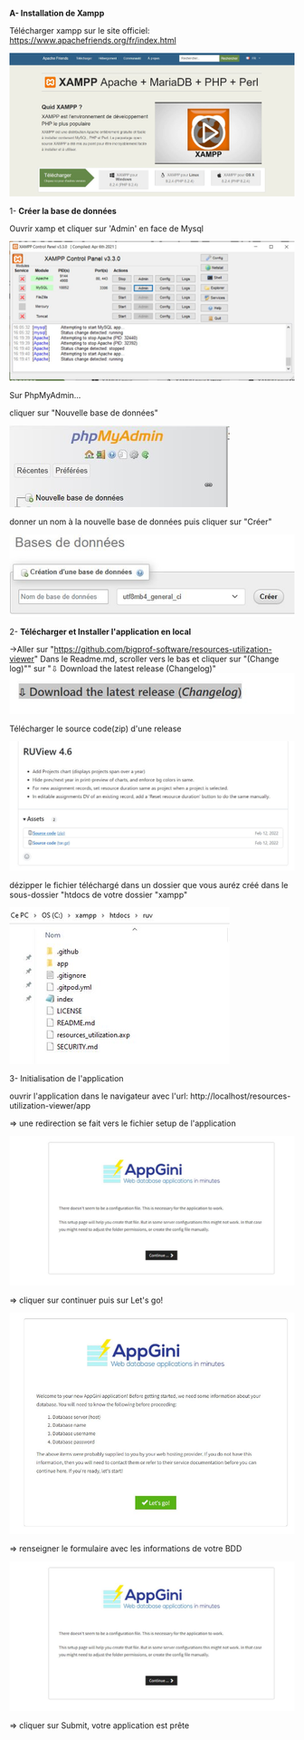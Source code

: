 <strong>A- Installation de Xampp</strong>

Télécharger xampp sur le site officiel: https://www.apachefriends.org/fr/index.html

![Xampp](https://github.com/JeromeduCampdOrgas/Resources-Utilization-Viewer/blob/master/Images/xampp.JPG)

1- <strong>Créer la base de données</strong>

Ouvrir xamp et cliquer sur 'Admin' en face de Mysql

![Bdd](https://github.com/JeromeduCampdOrgas/Resources-Utilization-Viewer/blob/master/Images/bdd-creation.JPG)

Sur PhpMyAdmin...

cliquer sur "Nouvelle base de données"

![NewBdd](https://github.com/JeromeduCampdOrgas/Resources-Utilization-Viewer/blob/master/Images/newbdd.JPG)

donner un nom à la nouvelle base de données puis cliquer sur "Créer"

![NameBdd](https://github.com/JeromeduCampdOrgas/Resources-Utilization-Viewer/blob/master/Images/nomBdd.JPG)

2- <strong>Télécharger et Installer l'application en local</strong>

->Aller sur "https://github.com/bigprof-software/resources-utilization-viewer"
Dans le Readme.md, scroller vers le bas et cliquer sur "(Change log)"" sur "⇩ Download the latest release (Changelog)"
![changelog](https://github.com/JeromeduCampdOrgas/Resources-Utilization-Viewer/blob/master/Images/changelog.JPG)

Télécharger le source code(zip) d'une release

![release](https://github.com/JeromeduCampdOrgas/Resources-Utilization-Viewer/blob/master/Images/release.JPG)

dézipper le fichier téléchargé dans un dossier que vous auréz créé dans le sous-dossier "htdocs de votre dossier "xampp"

![htdocs](https://github.com/JeromeduCampdOrgas/Resources-Utilization-Viewer/blob/master/Images/htdocsDezip.JPG)

3- Initialisation de l'application

ouvrir l'application dans le navigateur avec l'url: http://localhost/resources-utilization-viewer/app

=> une redirection se fait vers le fichier setup de l'application

![appInit](https://github.com/JeromeduCampdOrgas/Resources-Utilization-Viewer/blob/master/Images/bddInit.JPG)

=> cliquer sur continuer puis sur Let's go!

![appInit2](https://github.com/JeromeduCampdOrgas/Resources-Utilization-Viewer/blob/master/Images/bddInit2.JPG)

=> renseigner le formulaire avec les informations de votre BDD

![appInit3](https://github.com/JeromeduCampdOrgas/Resources-Utilization-Viewer/blob/master/Images/bddInit.JPG)

=> cliquer sur Submit, votre application est prête
